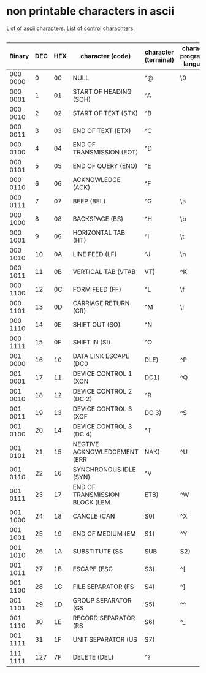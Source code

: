 # non printable characters in ascii

List of [ascii](http://web.itu.edu.tr/~sgunduz/courses/mikroisl/ascii.html) characters.
List of [control charachters](https://en.wikipedia.org/wiki/ASCII#Control_characters)

##

| Binary | DEC | HEX | character (code) | character (terminal) | character (c programming languages) | 
| --- | --- | --- | --- | --- | --- | 
| 000 0000 | 0 | 00 | NULL | ^@ | \0 |
| 000 0001 | 1 | 01 | START OF HEADING (SOH) | ^A | |
| 000 0010 | 2 | 02 | START OF TEXT (STX) | ^B | |
| 000 0011 | 3 | 03 | END OF TEXT (ETX) | ^C | |
| 000 0100 | 4 | 04 | END OF TRANSMISSION (EOT) | ^D | |
| 000 0101 | 5 | 05 | END OF QUERY (ENQ) | ^E | |
| 000 0110 | 6 | 06 | ACKNOWLEDGE (ACK) | ^F | |
| 000 0111 | 7 | 07 | BEEP (BEL) | ^G | \a |
| 000 1000 | 8 | 08 | BACKSPACE (BS) | ^H | \b |
| 000 1001 | 9 | 09 | HORIZONTAL TAB (HT) | ^I | \t |
| 000 1010 | 10 | 0A | LINE FEED (LF) | ^J | \n |
| 000 1011 | 11 | 0B | VERTICAL TAB (VTAB | VT) | ^K | \v |
| 000 1100 | 12 | 0C | FORM FEED (FF) | ^L | \f |
| 000 1101 | 13 | 0D | CARRIAGE RETURN (CR) | ^M | \r |
| 000 1110 | 14 | 0E | SHIFT OUT (SO) | ^N | |
| 000 1111 | 15 | 0F | SHIFT IN (SI) | ^O | |
| 001 0000 | 16 | 10 | DATA LINK ESCAPE (DC0 | DLE) | ^P | |
| 001 0001 | 17 | 11 | DEVICE CONTROL 1 (XON | DC1) | ^Q | |
| 001 0010 | 18 | 12 | DEVICE CONTROL 2 (DC 2) | ^R | |
| 001 0011 | 19 | 13 | DEVICE CONTROL 3 (XOF | DC 3) | ^S | |
| 001 0100 | 20 | 14 | DEVICE CONTROL 3 (DC 4) | ^T | |
| 001 0101 | 21 | 15 | NEGTIVE ACKNOWLEDGEMENT (ERR | NAK) | ^U | |
| 001 0110 | 22 | 16 | SYNCHRONOUS IDLE (SYN) | ^V | |
| 001 0111 | 23 | 17 | END OF TRANSMISSION BLOCK (LEM | ETB) | ^W | |
| 001 1000 | 24 | 18 | CANCLE (CAN | S0) | ^X | |
| 001 1001 | 25 | 19 | END OF MEDIUM (EM | S1) | ^Y | |
| 001 1010 | 26 | 1A | SUBSTITUTE (SS | SUB | S2) | ^Z | |
| 001 1011 | 27 | 1B | ESCAPE (ESC | S3) | ^[ | \e |
| 001 1100 | 28 | 1C | FILE SEPARATOR (FS | S4) | ^] | |
| 001 1101 | 29 | 1D | GROUP SEPARATOR (GS | S5) | ^^ | |
| 001 1110 | 30 | 1E | RECORD SEPARATOR (RS | S6) | ^\_ | |
| 001 1111 | 31 | 1F | UNIT SEPARATOR (US | S7) | | |
| 111 1111 | 127 | 7F | DELETE (DEL) | ^? | |
